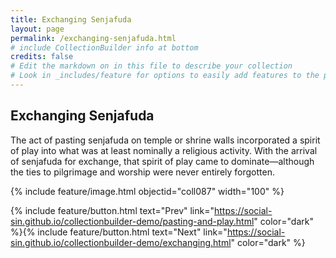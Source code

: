 ```yaml
---
title: Exchanging Senjafuda
layout: page
permalink: /exchanging-senjafuda.html
# include CollectionBuilder info at bottom
credits: false
# Edit the markdown on in this file to describe your collection
# Look in _includes/feature for options to easily add features to the page
---
```


## Exchanging Senjafuda
The act of pasting senjafuda on temple or shrine walls incorporated a spirit of play into what was at least nominally a religious activity. With the arrival of senjafuda for exchange, that spirit of play came to dominate—although the ties to pilgrimage and worship were never entirely forgotten.

{% include feature/image.html objectid="coll087" width="100" %}

{% include feature/button.html text="Prev" link="https://social-sin.github.io/collectionbuilder-demo/pasting-and-play.html" color="dark" %}{% include feature/button.html text="Next" link="https://social-sin.github.io/collectionbuilder-demo/exchanging.html" color="dark" %}

<!-- {% if page.credits == true %}{% include cb/credits.html %}{% endif %} -->
